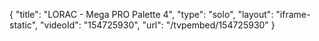 {
    "title": "LORAC - Mega PRO Palette 4",
    "type": "solo",
    "layout": "iframe-static",
    "videoId": "154725930",
    "url": "\/tvpembed\/154725930"
}